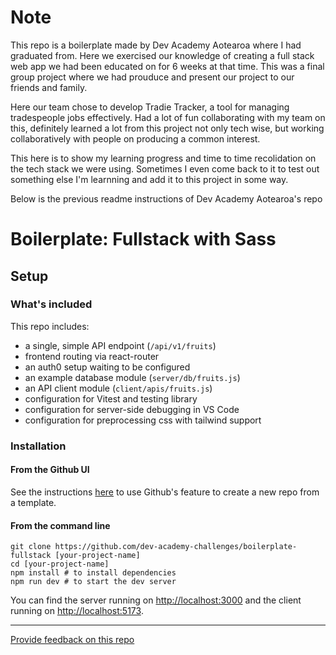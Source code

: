 # Note
This repo is a boilerplate made by Dev Academy Aotearoa where I had graduated from. Here we exercised our knowledge of creating a full stack web app we had been educated on for 6 weeks at that time. This was a final group project where we had prouduce and present our project to our friends and family. 

Here our team chose to develop Tradie Tracker, a tool for managing tradespeople jobs effectively. Had a lot of fun collaborating with my team on this, definitely learned a lot from this project not only tech wise, but working collaboratively with people on producing a common interest.

This here is to show my learning progress and time to time recolidation on the tech stack we were using. Sometimes I even come back to it to test out something else I'm learnning and add it to this project in some way.

Below is the previous readme instructions of Dev Academy Aotearoa's repo

# Boilerplate: Fullstack with Sass

## Setup

### What's included

This repo includes:

* a single, simple API endpoint (`/api/v1/fruits`)
* frontend routing via react-router
* an auth0 setup waiting to be configured
* an example database module (`server/db/fruits.js`)
* an API client module (`client/apis/fruits.js`)
* configuration for Vitest and testing library
* configuration for server-side debugging in VS Code
* configuration for preprocessing css with tailwind support

### Installation

#### **From the Github UI**

See the instructions [here](https://docs.github.com/en/free-pro-team@latest/github/creating-cloning-and-archiving-repositories/creating-a-repository-from-a-template) to use Github's feature to create a new repo from a template.

#### **From the command line**

```
git clone https://github.com/dev-academy-challenges/boilerplate-fullstack [your-project-name]
cd [your-project-name]
npm install # to install dependencies
npm run dev # to start the dev server
```

You can find the server running on [http://localhost:3000](http://localhost:3000) and the client running on [http://localhost:5173](http://localhost:5173).

---
[Provide feedback on this repo](https://docs.google.com/forms/d/e/1FAIpQLSfw4FGdWkLwMLlUaNQ8FtP2CTJdGDUv6Xoxrh19zIrJSkvT4Q/viewform?usp=pp_url&entry.1958421517=boilerplate-fullstack)
